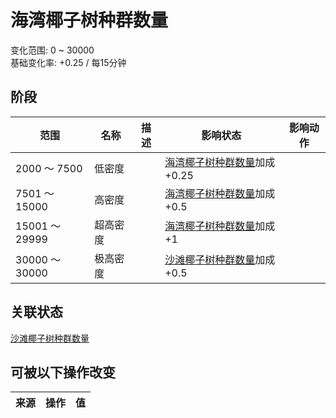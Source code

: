 # 海湾椰子树种群数量  
变化范围: 0 ~ 30000  
基础变化率: +0.25 / 每15分钟  
## 阶段  
范围  |  名称  |  描述  |  影响状态  |  影响动作  
----  |  ----  |  ----  |  ----  |  ----  
2000 ～ 7500  |  低密度  |    |  [海湾椰子树种群数量](PalmTree_BayPop.md)加成+0.25  |    
7501 ～ 15000  |  高密度  |    |  [海湾椰子树种群数量](PalmTree_BayPop.md)加成+0.5  |    
15001 ～ 29999  |  超高密度  |    |  [海湾椰子树种群数量](PalmTree_BayPop.md)加成+1  |    
30000 ～ 30000  |  极高密度  |    |  [沙滩椰子树种群数量](PalmTree_BeachPop.md)加成+0.5  |    
## 关联状态  
[沙滩椰子树种群数量](PalmTree_BeachPop.md)  
## 可被以下操作改变  
来源  |  操作  |  值  
----  |  ----  |  ----  
